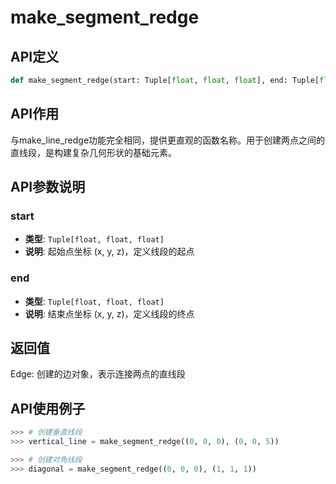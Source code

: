 # make_segment_redge

## API定义

```python
def make_segment_redge(start: Tuple[float, float, float], end: Tuple[float, float, float]) -> Edge
```

## API作用

与make_line_redge功能完全相同，提供更直观的函数名称。用于创建两点之间的
直线段，是构建复杂几何形状的基础元素。

## API参数说明

### start

- **类型**: `Tuple[float, float, float]`
- **说明**: 起始点坐标 (x, y, z)，定义线段的起点

### end

- **类型**: `Tuple[float, float, float]`
- **说明**: 结束点坐标 (x, y, z)，定义线段的终点

## 返回值

Edge: 创建的边对象，表示连接两点的直线段

## API使用例子

```python
>>> # 创建垂直线段
>>> vertical_line = make_segment_redge((0, 0, 0), (0, 0, 5))

>>> # 创建对角线段
>>> diagonal = make_segment_redge((0, 0, 0), (1, 1, 1))
```
